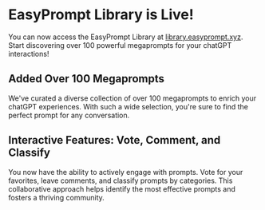 # EasyPrompt Library is Live!
You can now access the EasyPrompt Library at [library.easyprompt.xyz](https://library.easyprompt.xyz). Start discovering over 100 powerful megaprompts for your chatGPT interactions!

## Added Over 100 Megaprompts
We've curated a diverse collection of over 100 megaprompts to enrich your chatGPT experiences. With such a wide selection, you're sure to find the perfect prompt for any conversation.

## Interactive Features: Vote, Comment, and Classify
You now have the ability to actively engage with prompts. Vote for your favorites, leave comments, and classify prompts by categories. This collaborative approach helps identify the most effective prompts and fosters a thriving community.
